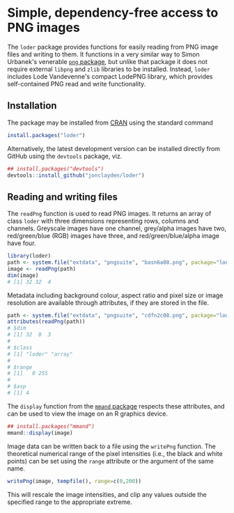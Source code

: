 # Simple, dependency-free access to PNG images

The `loder` package provides functions for easily reading from PNG image files and writing to them. It functions in a very similar way to Simon Urbanek's venerable [`png` package](https://github.com/s-u/png), but unlike that package it does not require external `libpng` and `zlib` libraries to be installed. Instead, `loder` includes Lode Vandevenne's compact LodePNG library, which provides self-contained PNG read and write functionality.

## Installation

The package may be installed from [CRAN](https://cran.r-project.org/package=loder) using the standard command

```r
install.packages("loder")
```

Alternatively, the latest development version can be installed directly from GitHub using the `devtools` package, viz.

```r
## install.packages("devtools")
devtools::install_github("jonclayden/loder")
```

## Reading and writing files

The `readPng` function is used to read PNG images. It returns an array of class `loder` with three dimensions representing rows, columns and channels. Greyscale images have one channel, grey/alpha images have two, red/green/blue (RGB) images have three, and red/green/blue/alpha image have four.

```r
library(loder)
path <- system.file("extdata", "pngsuite", "basn6a08.png", package="loder")
image <- readPng(path)
dim(image)
# [1] 32 32  4
```

Metadata including background colour, aspect ratio and pixel size or image resolution are available through attributes, if they are stored in the file.

```r
path <- system.file("extdata", "pngsuite", "cdfn2c08.png", package="loder")
attributes(readPng(path))
# $dim
# [1] 32  8  3
# 
# $class
# [1] "loder" "array"
# 
# $range
# [1]   0 255
# 
# $asp
# [1] 4
```

The `display` function from the [`mmand` package](https://github.com/jonclayden/mmand) respects these attributes, and can be used to view the image on an R graphics device.

```r
## install.packages("mmand")
mmand::display(image)
```

Image data can be written back to a file using the `writePng` function. The theoretical numerical range of the pixel intensities (i.e., the black and white points) can be set using the `range` attribute or the argument of the same name.

```r
writePng(image, tempfile(), range=c(0,200))
```

This will rescale the image intensities, and clip any values outside the specified range to the appropriate extreme.
